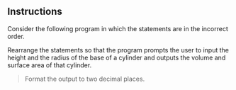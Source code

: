 ## Instructions

Consider the following program in which the statements are in the incorrect order. 

Rearrange the statements so that the program prompts the user to input the height and the radius of the base of a cylinder and outputs the volume and surface area of that cylinder.
> Format the output to two decimal places.
